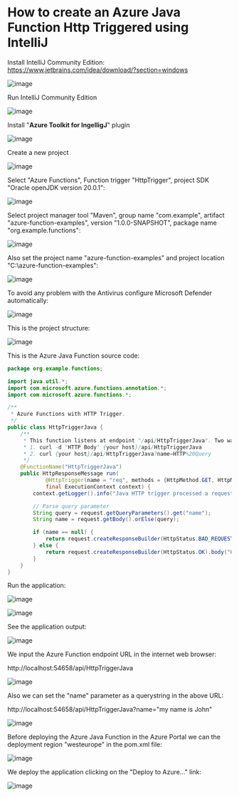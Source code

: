 # How to create an Azure Java Function Http Triggered using IntelliJ

Install IntelliJ Community Edition: https://www.jetbrains.com/idea/download/?section=windows

![image](https://github.com/luiscoco/Azure_Java_Function_Http_Triggered_using_IntelliJ/assets/32194879/e6a2ac02-bef0-4756-bba2-f1ad21fabab5)

Run IntelliJ Community Edition

![image](https://github.com/luiscoco/Azure_Java_Function_Http_Triggered_using_IntelliJ/assets/32194879/c46f9f98-101c-432d-97bd-5f74ad0e38fa)

Install "**Azure Toolkit for IngelligJ**" plugin

![image](https://github.com/luiscoco/Azure_Java_Function_Http_Triggered_using_IntelliJ/assets/32194879/d9bdeb67-925f-4a77-92a1-f55391154e72)

Create a new project

![image](https://github.com/luiscoco/Azure_Java_Function_Http_Triggered_using_IntelliJ/assets/32194879/b6052ef5-5d00-42a9-aa07-4850902a77e6)

Select "Azure Functions", Function trigger "HttpTrigger", project SDK "Oracle openJDK version 20.0.1": 

![image](https://github.com/luiscoco/Azure_Java_Function_Http_Triggered_using_IntelliJ/assets/32194879/220f1e2f-3784-4069-8ecd-3f8bd69a41da)

Select project manager tool "Maven", group name "com.example", artifact "azure-function-examples", version "1.0.0-SNAPSHOT", package name "org.example.functions":

![image](https://github.com/luiscoco/Azure_Java_Function_Http_Triggered_using_IntelliJ/assets/32194879/171f1b99-35fb-45fc-a4c2-f129afa7f1a7)

Also set the project name "azure-function-examples" and project location "C:\\azure-function-examples":

![image](https://github.com/luiscoco/Azure_Java_Function_Http_Triggered_using_IntelliJ/assets/32194879/e0432c12-b6f4-45f5-95f1-5359255c2842)

To avoid any problem with the Antivirus configure Microsoft Defender automatically:

![image](https://github.com/luiscoco/Azure_Java_Function_Http_Triggered_using_IntelliJ/assets/32194879/5623fd13-7c09-4fb9-8fc9-eadd41ab8a93)

This is the project structure:

![image](https://github.com/luiscoco/Azure_Java_Function_Http_Triggered_using_IntelliJ/assets/32194879/e0d8ad65-6480-40a5-b07a-ea2417857a2e)

This is the Azure Java Function source code:

```java
package org.example.functions;

import java.util.*;
import com.microsoft.azure.functions.annotation.*;
import com.microsoft.azure.functions.*;

/**
 * Azure Functions with HTTP Trigger.
 */
public class HttpTriggerJava {
    /**
     * This function listens at endpoint "/api/HttpTriggerJava". Two ways to invoke it using "curl" command in bash:
     * 1. curl -d "HTTP Body" {your host}/api/HttpTriggerJava
     * 2. curl {your host}/api/HttpTriggerJava?name=HTTP%20Query
     */
    @FunctionName("HttpTriggerJava")
    public HttpResponseMessage run(
            @HttpTrigger(name = "req", methods = {HttpMethod.GET, HttpMethod.POST}, authLevel = AuthorizationLevel.FUNCTION) HttpRequestMessage<Optional<String>> request,
            final ExecutionContext context) {
        context.getLogger().info("Java HTTP trigger processed a request.");

        // Parse query parameter
        String query = request.getQueryParameters().get("name");
        String name = request.getBody().orElse(query);

        if (name == null) {
            return request.createResponseBuilder(HttpStatus.BAD_REQUEST).body("Please pass a name on the query string or in the request body").build();
        } else {
            return request.createResponseBuilder(HttpStatus.OK).body("Hello, " + name).build();
        }
    }
}
```

Run the application: 

![image](https://github.com/luiscoco/Azure_Java_Function_Http_Triggered_using_IntelliJ/assets/32194879/66e30920-41ca-45b4-b0b4-d901f5947db1)

![image](https://github.com/luiscoco/Azure_Java_Function_Http_Triggered_using_IntelliJ/assets/32194879/e32ddd5e-9f61-4f3b-8363-5dc38e308b44)

See the application output:

![image](https://github.com/luiscoco/Azure_Java_Function_Http_Triggered_using_IntelliJ/assets/32194879/80e4c1e1-26e0-44d6-8789-96e1e6c1b499)

We input the Azure Function endpoint URL in the internet web browser:

http://localhost:54658/api/HttpTriggerJava

![image](https://github.com/luiscoco/Azure_Java_Function_Http_Triggered_using_IntelliJ/assets/32194879/f9543a97-507f-4427-9de4-f9f895040379)

Also we can set the "name" parameter as a querystring in the above URL:

http://localhost:54658/api/HttpTriggerJava?name="my name is John"

![image](https://github.com/luiscoco/Azure_Java_Function_Http_Triggered_using_IntelliJ/assets/32194879/90ced6d9-0dd2-4159-841e-c5fa4e845706)

Before deploying the Azure Java Function in the Azure Portal we can the deployment region "westeurope" in the pom.xml file:

![image](https://github.com/luiscoco/Azure_Java_Function_Http_Triggered_using_IntelliJ/assets/32194879/1df71225-744d-41ca-9793-324d0ba02748)

We deploy the application clicking on the "Deploy to Azure..." link:

![image](https://github.com/luiscoco/Azure_Java_Function_Http_Triggered_using_IntelliJ/assets/32194879/16bd645a-b47e-402c-920c-cf239be5c360)

